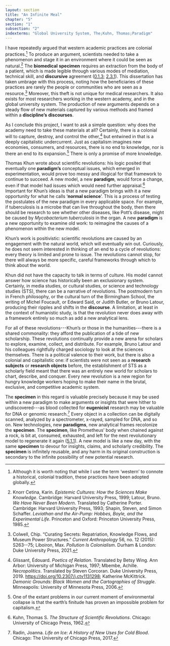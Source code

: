 ```yaml
---
layout: section
title: "An Infinite Meal"
chapter: "5"
section: "1"
subsection: "2"
indexterms: "Global University System, The;Kuhn, Thomas;Paradigm"
---
```


I have repeatedly argued that western academic practices are colonial practices.[^fn1] To produce an argument, scientists needed to take a phenomenon and stage it in an environment where it could be seen as natural.[^fn2] The <span data-tooltip aria-haspopup="true" class="has-tip" data-disable-hover="false" tabindex="1" data-title="Biomedicine is an approach to health that uses scientific approaches to evidence-based medicine, with an emphasis on generalized treatments with surgical and pharmaceutical methods. It combines knowledge from a range of scientific disciplines, like biology, chemistry, physiology, pathology, as part of its evidence-based and causal claims."><b>biomedical</b></span> <span data-tooltip aria-haspopup="true" class="has-tip" data-disable-hover="false" tabindex="1" data-title="Specimen refers to any naturally occurring phenomenon that has been extracted from its original context and placed within a knowledge framework to understand and describe that phenomenon."><b>specimen</b></span> requires an extraction from the body of a patient, which is made legible through various modes of mediation, technical skill, and <span data-tooltip aria-haspopup="true" class="has-tip" data-disable-hover="false" tabindex="1" data-title="Discourse refers to a scholarly conversation which occurs in a field of knowledge production. I use it in a Foucauldian sense, to convey the agreed upon modes and objects of discussion which are taken for granted in a community or scholarly field."><b>discursive</b></span> agreement (<a href="{{ site.baseurl }}/narrative/0_1_3">0.1.3</a>; <a href="{{ site.baseurl }}/narrative/2_3_1">2.3.1</a>). This dissertation has taken umbrage with this process, noting how the beneficiaries of these practices are rarely the people or communities who are seen as a resource.[^fn3] Moreover, this theft is not unique for medical researchers. It also exists for most researchers working in the western academy, and in the global university system. The production of new arguments depends on a steady flow of new materials captured by various methods and framed within a <span data-tooltip aria-haspopup="true" class="has-tip" data-disable-hover="false" tabindex="1" data-title="Discipline is used here in the Foucauldian sense. It is a pun that links forced discipline with the idea of a discipline of knowledge. Disciplining is a process where certain phenomena are made understandable through demarcation and definition in an academic field."><b>discipline’s</b></span> <span data-tooltip aria-haspopup="true" class="has-tip" data-disable-hover="false" tabindex="1" data-title="Discourse refers to a scholarly conversation which occurs in a field of knowledge production. I use it in a Foucauldian sense, to convey the agreed upon modes and objects of discussion which are taken for granted in a community or scholarly field."><b>discourses</b></span>.

As I conclude this project, I want to ask a simple question: why does the academy need to take these materials at all? Certainly, there is a colonial will to capture, destroy, and control the other,[^fn4] but entwined in that is a deeply capitalistic undercurrent. Just as capitalism imagines new economies, consumers, and resources, there is no end to knowledge, nor is there an end to its expansion.[^fn5] There is only a promise of more knowledge.

Thomas Khun wrote about scientific revolutions: his logic posited that eventually one <span data-tooltip aria-haspopup="true" class="has-tip" data-disable-hover="false" tabindex="1" data-title="Paradigm, as it is defined by Thomas Kuhn, refers to an academic agreement about scientific theories."><b>paradigm’s</b></span> conceptual issues, which emerged in experimentation, would prove too messy and illogical for that framework to continue to succeed. A new model, a new <span data-tooltip aria-haspopup="true" class="has-tip" data-disable-hover="false" tabindex="1" data-title="Paradigm, as it is defined by Thomas Kuhn, refers to an academic agreement about scientific theories."><b>paradigm</b></span>, would force a change, even if that model had issues which would need further appraisal.[^fn6]  Important for Khun’s ideas is that a new paradigm brings with it a new opportunity for what he calls ‘<span data-tooltip aria-haspopup="true" class="has-tip" data-disable-hover="false" tabindex="1" data-title="Normal science describes the process of doing research after a new paradigm has been developed in a knowledge field. It does not create new scientific paradigms, but applies the new framework to different research objects and new arenas."><b>normal science</b></span>’. This is a process of testing the postulates of the new paradigm in every applicable space. For example, if tuberculosis is a microbe that can live throughout the body, then there should be research to see whether other diseases, like Pott’s disease, might be caused by *Mycobacterium tuberculosis* in the organ. A new <span data-tooltip aria-haspopup="true" class="has-tip" data-disable-hover="false" tabindex="1" data-title="Paradigm, as it is defined by Thomas Kuhn, refers to an academic agreement about scientific theories."><b>paradigm</b></span> is a new opportunity to examine old work: to reimagine the causes of a phenomenon within the new model.

Khun’s work is positivistic: scientific revolutions are caused by an engagement with the natural world, which will eventually win out. Curiously, he does not seem interested in thinking of an end to a cycle of revolutions: every theory is limited and prone to issue. The revolutions cannot stop, for there will always be more specific, careful frameworks through which to think about the world.

Khun did not have the capacity to talk in terms of culture. His model cannot answer how science has historically been an exclusionary system. Certainly, in media studies, or cultural studies, or science and technology studies (STS), there can be a narrative of revolutions. The postmodern turn in French philosophy, or the cultural turn of the Birmingham School, the writing of Michel Foucault, or Edward Said, or Judith Butler, or Bruno Latour, producing their ripples and shifts in the <span data-tooltip aria-haspopup="true" class="has-tip" data-disable-hover="false" tabindex="1" data-title="Discourse refers to a scholarly conversation which occurs in a field of knowledge production. I use it in a Foucauldian sense, to convey the agreed upon modes and objects of discussion which are taken for granted in a community or scholarly field."><b>discourse</b></span>. A limitation, at least in the context of humanistic study, is that the revolution never does away with a framework entirely so much as add a new analytical lens.

For all of these revolutions---Khun’s or those in the humanities---there is a shared commonality: they afford the publication of a tide of new scholarship. These revolutions continually provide a new arena for scholars to explore, examine, collect, and distribute. For example, Bruno Latour and his colleagues rightfully charged sociology to look at the sciences themselves. There is a political valence to their work, but there is also a colonial and capitalistic one: if scientists were not seen as a <span data-tooltip aria-haspopup="true" class="has-tip" data-disable-hover="false" tabindex="1" data-title="The term research subject refers to a human person who has been ingested into a research program, and whose identity, personhood, and body have become the focus of a research program. I think of the subject in a Foucauldian sense: The 'subject' is a pun on the monarchal subject, someone who has no agency under the spectacular power of the sovereign. In this case it the subject lacks agency in relation to the researcher studying them."><b>research subjects</b></span> or <span data-tooltip aria-haspopup="true" class="has-tip" data-disable-hover="false" tabindex="1" data-title="I use the term research object to refer to materials that have been divorced from the subject of their origin. Object, as I use it, carefully considers how human patients are denied their humanity through transformations that deem them as objects."><b>research objects</b></span> before, the establishment of STS as a scholarly field meant that there was an entirely new world for scholars to chart, describe, and conquer. Every new revolution is a new region for hungry knowledge workers hoping to make their name in the brutal, exclusive, and competitive academic system.

The <span data-tooltip aria-haspopup="true" class="has-tip" data-disable-hover="false" tabindex="1" data-title="Specimen refers to any naturally occurring phenomenon that has been extracted from its original context and placed within a knowledge framework to understand and describe that phenomenon."><b>specimen</b></span> in this regard is valuable precisely because it may be used within a new paradigm to make arguments or insights that were hither to undiscovered---as blood collected for <span data-tooltip aria-haspopup="true" class="has-tip" data-disable-hover="false" tabindex="1" data-title="Eugenics refers to a way of thinking that thinks that human society can bettered by selective reproduction. A deeply racist concept, eugenicists forwarded the procreation of white subjects while sterilizing, denying healthcare to, and outwardly killing populations thought to be of a danger to the social order."><b>eugenicist</b></span> research may be valuable for DNA or genomic research.[^fn7] Every object in a collection can be digitally scanned, analyzed by a spectrometer, x-rayed, sampled for DNA, and so on. New technologies, new <span data-tooltip aria-haspopup="true" class="has-tip" data-disable-hover="false" tabindex="1" data-title="Paradigm, as it is defined by Thomas Kuhn, refers to an academic agreement about scientific theories."><b>paradigms</b></span>, new analytical frames recolonize the <span data-tooltip aria-haspopup="true" class="has-tip" data-disable-hover="false" tabindex="1" data-title="Specimen refers to any naturally occurring phenomenon that has been extracted from its original context and placed within a knowledge framework to understand and describe that phenomenon."><b>specimen</b></span>. The <span data-tooltip aria-haspopup="true" class="has-tip" data-disable-hover="false" tabindex="1" data-title="Specimen refers to any naturally occurring phenomenon that has been extracted from its original context and placed within a knowledge framework to understand and describe that phenomenon."><b>specimen</b></span>, like Prometheus’ body when chained against a rock, is bit at, consumed, exhausted, and left for the next revolutionary model to regenerate it again (<a href="{{ site.baseurl }}/narrative/5_1_1">5.1.1</a>). A new model is like a new day, with the same <span data-tooltip aria-haspopup="true" class="has-tip" data-disable-hover="false" tabindex="1" data-title="Specimen refers to any naturally occurring phenomenon that has been extracted from its original context and placed within a knowledge framework to understand and describe that phenomenon."><b>specimen</b></span> to devour for insights, claims, and scholarly credibility. The <span data-tooltip aria-haspopup="true" class="has-tip" data-disable-hover="false" tabindex="1" data-title="Specimen refers to any naturally occurring phenomenon that has been extracted from its original context and placed within a knowledge framework to understand and describe that phenomenon."><b>specimen</b></span> is infinitely reusable, and any harm in its original construction is secondary to the infinite possibility of new potential research.

<div class="style-divider">
 	<div class="line"></div>
</div>

[^fn1]: Although it is worth noting that while I use the term ‘western’ to connote a historical, colonial tradition, these practices have been adopted globally.

[^fn2]: Knorr Cetina, Karin. *Epistemic Cultures: How the Sciences Make Knowledge*. Cambridge: Harvard University Press, 1999; Latour, Bruno. *We Have Never Been Modern*. Translated by Catherine Porter. Cambridge: Harvard University Press, 1993; Shapin, Steven, and Simon Schaffer. *Leviathan and the Air-Pump: Hobbes, Boyle, and the Experimental Life*. Princeton and Oxford: Princeton University Press, 1985.

[^fn3]: Colwell, Chip. “Curating Secrets: Repatriation, Knowledge Flows, and Museum Power Structures.” *Current Anthropology* 56, no. 12 (2015): S263--75; Liboiron, Max. *Pollution Is Colonialism*. Durham & London: Duke University Press, 2021.

[^fn4]: Glissant, Édouard. *Poetics of Relation*. Translated by Betsy Wing. Ann Arbor: University of Michigan Press, 1997; Mbembe, Achille. *Necropolitics*. Translated by Steven Corcoran. Duke University Press, 2019. <https://doi.org/10.2307/j.ctv1131298>; Katherine McKittrick. *Demonic Grounds: Black Women and the Cartographies of Struggle*. Minneapolis: University of Minnesota Press, 2006.

[^fn5]: One of the extant problems in our current moment of environmental collapse is that the earth’s finitude has proven an impossible problem for capitalism.

[^fn6]: Kuhn, Thomas S. *The Structure of Scientific Revolutions*. Chicago: University of Chicago Press, 1962.

[^fn7]: Radin, Joanna. *Life on Ice: A History of New Uses for Cold Blood*. Chicago: The University of Chicago Press, 2017.